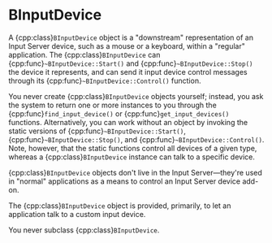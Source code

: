 # BInputDevice

A {cpp:class}`BInputDevice` object is a "downstream" representation of an
Input Server device, such as a mouse or a keyboard, within a "regular"
application. The {cpp:class}`BInputDevice` can
{cpp:func}`~BInputDevice::Start()` and {cpp:func}`~BInputDevice::Stop()`
the device it represents, and can send it input device control messages
through its {cpp:func}`~BInputDevice::Control()` function.

You never create {cpp:class}`BInputDevice` objects yourself; instead, you
ask the system to return one or more instances to you through the
{cpp:func}`find_input_device()` or {cpp:func}`get_input_devices()`
functions. Alternatively, you can work without an object by invoking the
static versions of {cpp:func}`~BInputDevice::Start()`,
{cpp:func}`~BInputDevice::Stop()`, and
{cpp:func}`~BInputDevice::Control()`. Note, however, that the static
functions control all devices of a given type, whereas a
{cpp:class}`BInputDevice` instance can talk to a specific device.

{cpp:class}`BInputDevice` objects don't live in the Input Server—they're
used in "normal" applications as a means to control an Input Server device
add-on.

The {cpp:class}`BInputDevice` object is provided, primarily, to let an
application talk to a custom input device.

You never subclass {cpp:class}`BInputDevice`.
